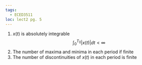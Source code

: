 ```yaml
---
tags:
  - ECED3511
loc: lect2 pg. 5
---
```


1. $x(t)$ is absolutely integrable $$\int_{0}^{T_{0}}|x(t)|dt\lt \infty$$
2. The number of maxima and minima in each period if finite
3. The number of discontinuities of $x(t)$ in each period is finite